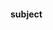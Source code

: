 #### subject

[comment]: # (TODO: enum title of subject)
# <title>

[comment]: # (TODO: enum title of subject)
### мгту. < semester > семестр. < course > курс

## table of contents

<pre>
<a href="####subject">subject</a>
<a href="#reading-list">reading list</a>
<a href="#plan">plan</a>
<a href="#links">links</a>
</pre>

[![top] Goto Top](#table-of-contents)

## reading list

`Основная литература`
- 1. Гусев В.Г., Гусев Ю.Н., Электроника, М, Приборостроение, 1991
- 2. Павлов П.В., Хохлов А.Ф., Физика твердого тела, М, ВШ, 1985
- 3. Пасынков В.В., Чиркин Л.К., Полупроводниковые приборы, М, 2001
- 4. Титце У., Шенк К., Полупроводниковая схемотехника. 12-е изд. Том I: Пер. с нем. – М.: ДМК Пресс, 2008. – 832 с.
- 5. Титце У., Шенк К., Полупроводниковая схемотехника. 12-е изд. Том II: Пер. с нем. – М.: ДМК Пресс, 2007. – 942 с.: ил. 6. Савельев И.В., Курс общей физики, том 3

`Дополнительная учебная литература`
- 1. Хоровиц П., Хилл У. Искусство схемотехники. 5-е изд. В 3-х томах.- М. Изд-во "Мир", 1993.
- 2. Быстров Ю.А. Электронные цепи и микросхемотехника: Учебник/ Ю.А. Быстров, И.Г. Мироненко. - М.: Высш. шк., 2002. - 384 с.
- 3. Валенко В.С. Полупроводниковые приборы и основы схемотехники электронных устройств / под ред. А.А. Ровдо. - М.: Издательский дом "Додэка XXI", 2001. - 368 с.
- 4. Виноградов Ю.В. Основы электронной и полупроводниковой техники. - М: Энергия, 1968. - 624 с.
- 5. Воронин П.А. Силовые полупроводниковые ключи: семейства, характеристик, применение. Изд. 2-е перераб. и доп. - М.: Издательский дом "Додэка XXI", 2005. - 384 с. 
- 6. Гуртов В.А. Твердотельная электроника: Учебное пособие. - 2-е изд., доп. - М.: Техносфера, 2005. - 408 с.
- 7. Гусев В.Г., Гусев Ю.М. Электроника и микропроцессорная техника: Учебник для вузов. - 3-е изд., перераб. и доп. - М.: Высш. шк., 2004. - 790 с.
- 8. Данилов И.А., Иванов П.М. Общая электротехника с основами электроники: Учебное пособие. 4-е изд. - М.: Высш. шк., 2000.- 752 с.
- 9. Лачин В.И., Савелов Н.С. Электроника: Учебное пособие. - Ростов н/Д.: Изд-во
"Феникс", 2000. - 448 с.
- 10. Морозов А.Г. Электротехника, электроника и импульсная техника. - М: Высшая школа, 1987. - 447с.
- 11. Пасынков В.В., Чиркин Л.К. Полупроводниковые приборы: Учебник для вузов. 7-е изд., испр. - СПб.: Изд-во "Лань", 2003. 480 с.
- 12. Петров К.С. Радиоматериалы, радиокомпоненты и электроника: Учебное пособие. - СПб.: Изд-во Питер, 2004. - 522 с.
- 13. Петрович В.П., Воронина Н.А. Силовые преобразователи электрической энергии: Учебное пособие. - Томск: Изд-во ТПУ, 2004. - 255 с.
- 14. Ровдо А.А. Полупроводниковые диоды и схемы с диодами. - М.: Лайт Лтд., 2000. - 288 с.
- 15. Ровдо А.А. Схемотехника усилительных каскадов на биполярных транзисторах. - М.: Издательский дом "Додэка XXI", 2002. - 256 с.
- 16. Тугов Н.М. и др. Полупроводниковые приборы: Учебник для вузов/ Н.М. Тугов, Б.А. Глебов, Н.А. Чарыков; Под ред. В.А. Лабунцова. - М.: Энергоатомиздат, 1990. - 576 с.
- 17. Усатенко С.Т., Каченюк Т.К., Терехова М.В. Выполнение электрических схем по ЕСКД: Справочник. - М.: Изд-во стандартов, 1989. - 325 с.




[![top] Goto Top](#table-of-contents)

## plan





[![top] Goto Top](#table-of-contents)

## links





[top]: https://muflihun.github.io/easyloggingpp/images/up.png?v=4
